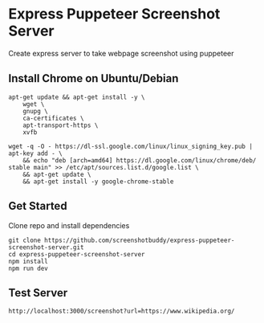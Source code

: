 # Express Puppeteer Screenshot Server

Create express server to take webpage screenshot using puppeteer

## Install Chrome on Ubuntu/Debian

```
apt-get update && apt-get install -y \
    wget \
    gnupg \
    ca-certificates \
    apt-transport-https \
    xvfb

wget -q -O - https://dl-ssl.google.com/linux/linux_signing_key.pub | apt-key add - \
    && echo "deb [arch=amd64] https://dl.google.com/linux/chrome/deb/ stable main" >> /etc/apt/sources.list.d/google.list \
    && apt-get update \
    && apt-get install -y google-chrome-stable

```

## Get Started

Clone repo and install dependencies

```
git clone https://github.com/screenshotbuddy/express-puppeteer-screenshot-server.git
cd express-puppeteer-screenshot-server
npm install
npm run dev
```

## Test Server

```
http://localhost:3000/screenshot?url=https://www.wikipedia.org/
```
